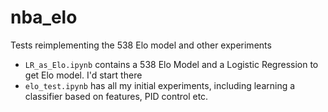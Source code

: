 # nba_elo
Tests reimplementing the 538 Elo model and other experiments
* `LR_as_Elo.ipynb` contains a 538 Elo Model and a Logistic Regression to get Elo model. I'd start there
* `elo_test.ipynb` has all my initial experiments, including learning a classifier based on features, PID control etc. 
